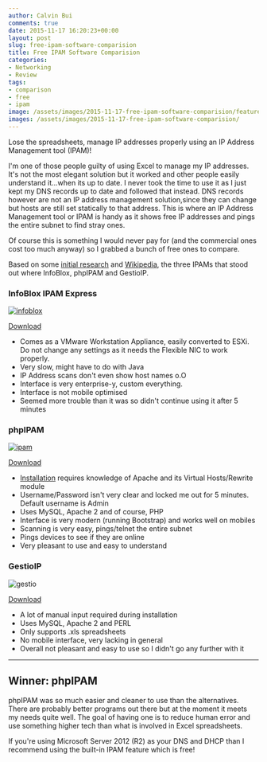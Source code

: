 ```yaml
---
author: Calvin Bui
comments: true
date: 2015-11-17 16:20:23+00:00
layout: post
slug: free-ipam-software-comparision
title: Free IPAM Software Comparision
categories:
- Networking
- Review
tags:
- comparison
- free
- ipam
image: /assets/images/2015-11-17-free-ipam-software-comparision/featured-image.jpg
images: /assets/images/2015-11-17-free-ipam-software-comparision/
---
```


Lose the spreadsheets, manage IP addresses properly using an IP Address Management tool (IPAM)!

<!-- more -->

I'm one of those people guilty of using Excel to manage my IP addresses. It's not the most elegant solution but it worked and other people easily understand it...when its up to date. I never took the time to use it as I just kept my DNS records up to date and followed that instead. DNS records however are not an IP address management solution,since they can change but hosts are still set statically to that address. This is where an IP Address Management tool or IPAM is handy as it shows free IP addresses and pings the entire subnet to find stray ones.

Of course this is something I would never pay for (and the commercial ones cost too much anyway) so I grabbed a bunch of free ones to compare.

Based on some [initial research](https://www.reddit.com/) and [Wikipedia](https://en.wikipedia.org/wiki/IP_address_management), the three IPAMs that stood out where InfoBlox, phpIPAM and GestioIP.

### InfoBlox IPAM Express

[]({{page.images}}gestio.png)[![infoblox]({{page.images}}infoblox-300x231.png)]({{page.images}}infoblox.png)

[Download](https://www.infoblox.com/downloads/software/ip-address-management-freeware)

* Comes as a VMware Workstation Appliance, easily converted to ESXi. Do not change any settings as it needs the Flexible NIC to work properly.
* Very slow, might have to do with Java
* IP Address scans don't even show host names o.O
* Interface is very enterprise-y, custom everything.
* Interface is not mobile optimised
* Seemed more trouble than it was so didn't continue using it after 5 minutes

### phpIPAM

[![ipam]({{page.images}}ipam-300x234.png)]({{page.images}}ipam.png)

[Download](http://phpipam.net/documents/download-phpipam/)

* [Installation](http://frankhinek.com/how-to-setup-phpipam-on-ubuntu-14-04/) requires knowledge of Apache and its Virtual Hosts/Rewrite module
* Username/Password isn't very clear and locked me out for 5 minutes. Default username is Admin
* Uses MySQL, Apache 2 and of course, PHP
* Interface is very modern (running Bootstrap) and works well on mobiles
* Scanning is very easy, pings/telnet the entire subnet
* Pings devices to see if they are online
* Very pleasant to use and easy to understand

### GestioIP

![gestio]({{page.images}}gestio-300x281.png)

[Download](http://sourceforge.net/projects/gestioip/)

  * A lot of manual input required during installation
  * Uses MySQL, Apache 2 and PERL
  * Only supports .xls spreadsheets
  * No mobile interface, very lacking in general
  * Overall not pleasant and easy to use so I didn't go any further with it

--------------------------------

## Winner: phpIPAM

phpIPAM was so much easier and cleaner to use than the alternatives. There are probably better programs out there but at the moment it meets my needs quite well. The goal of having one is to reduce human error and use something higher tech than what is involved in Excel spreadsheets.

If you're using Microsoft Server 2012 (R2) as your DNS and DHCP than I recommend using the built-in IPAM feature which is free!
